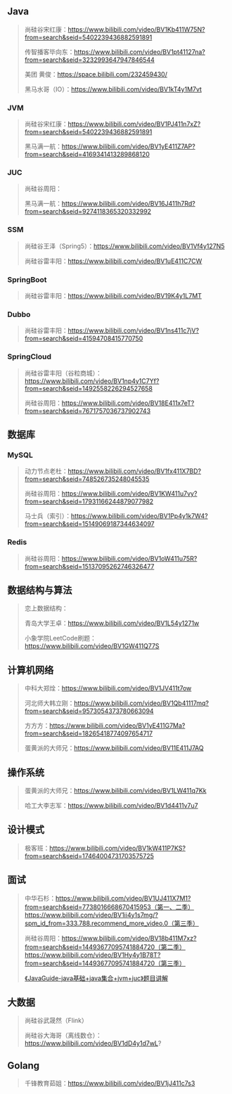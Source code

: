 ## Java

> 尚硅谷宋红康：https://www.bilibili.com/video/BV1Kb411W75N?from=search&seid=5402239436882591891
>
> 传智播客毕向东：https://www.bilibili.com/video/BV1pt41127na?from=search&seid=3232993647947846544
>
> 美团 黄俊：https://space.bilibili.com/232459430/
>
> 黑马水哥（IO）：https://www.bilibili.com/video/BV1kT4y1M7vt

### JVM

> 尚硅谷宋红康：https://www.bilibili.com/video/BV1PJ411n7xZ?from=search&seid=5402239436882591891
>
> 黑马满一航：https://www.bilibili.com/video/BV1yE411Z7AP?from=search&seid=4169341413289868120

### JUC

>尚硅谷周阳：
>
>黑马满一航：https://www.bilibili.com/video/BV16J411h7Rd?from=search&seid=9274118365320332992

### SSM

> 尚硅谷王泽（Spring5）：https://www.bilibili.com/video/BV1Vf4y127N5
>
> 尚硅谷雷丰阳：https://www.bilibili.com/video/BV1uE411C7CW

### SpringBoot

>尚硅谷雷丰阳：https://www.bilibili.com/video/BV19K4y1L7MT

### Dubbo

> 尚硅谷雷丰阳：https://www.bilibili.com/video/BV1ns411c7jV?from=search&seid=41594708415770750

### SpringCloud

> 尚硅谷雷丰阳（谷粒商城）：https://www.bilibili.com/video/BV1np4y1C7Yf?from=search&seid=1492558226294527658
>
> 尚硅谷周阳：https://www.bilibili.com/video/BV18E411x7eT?from=search&seid=7671757036737902743

## 数据库

### MySQL

> 动力节点老杜：https://www.bilibili.com/video/BV1fx411X7BD?from=search&seid=748526735248045535
>
> 尚硅谷周阳：https://www.bilibili.com/video/BV1KW411u7vy?from=search&seid=17931166244879077982
>
> 马士兵（索引）：https://www.bilibili.com/video/BV1Pp4y1k7W4?from=search&seid=15149069187344634097

### Redis

> 尚硅谷周阳：https://www.bilibili.com/video/BV1oW411u75R?from=search&seid=15137095262746326477

## 数据结构与算法

>恋上数据结构：
>
>青岛大学王卓：https://www.bilibili.com/video/BV1L54y1271w
>
>小象学院LeetCode刷题：https://www.bilibili.com/video/BV1GW411Q77S

## 计算机网络

>中科大郑烇：https://www.bilibili.com/video/BV1JV411t7ow
>
>河北师大韩立刚：https://www.bilibili.com/video/BV1Qb41117mq?from=search&seid=9573054373780663094
>
>方方方：https://www.bilibili.com/video/BV1yE411G7Ma?from=search&seid=18265418774097654717
>
>蛋黄派的大师兄：https://www.bilibili.com/video/BV11E411J7AQ
>

## 操作系统

>蛋黄派的大师兄：https://www.bilibili.com/video/BV1LW411q7Kk
>
>哈工大李志军：https://www.bilibili.com/video/BV1d4411v7u7

## 设计模式

>极客班：https://www.bilibili.com/video/BV1kW411P7KS?from=search&seid=17464004731703575725

## 面试

> 中华石杉：https://www.bilibili.com/video/BV1UJ411X7M1?from=search&seid=7738016668670415953（第一、二季）https://www.bilibili.com/video/BV1ii4y1s7mg/?spm_id_from=333.788.recommend_more_video.0（第三季）
>
> 尚硅谷周阳：https://www.bilibili.com/video/BV18b411M7xz?from=search&seid=14493677095741884720（第二季）https://www.bilibili.com/video/BV1Hy4y1B78T?from=search&seid=14493677095741884720（第三季）
>
> [《JavaGuide-java基础+java集合+jvm+juc》题目讲解](https://www.bilibili.com/video/BV14b4y1R7Z4?from=search&seid=59768424703120301)

## 大数据

> 尚硅谷武晟然（Flink）
>
> 尚硅谷大海哥（离线数仓）：https://www.bilibili.com/video/BV1dD4y1d7wL?

## Golang

>千锋教育茹姐：https://www.bilibili.com/video/BV1jJ411c7s3



